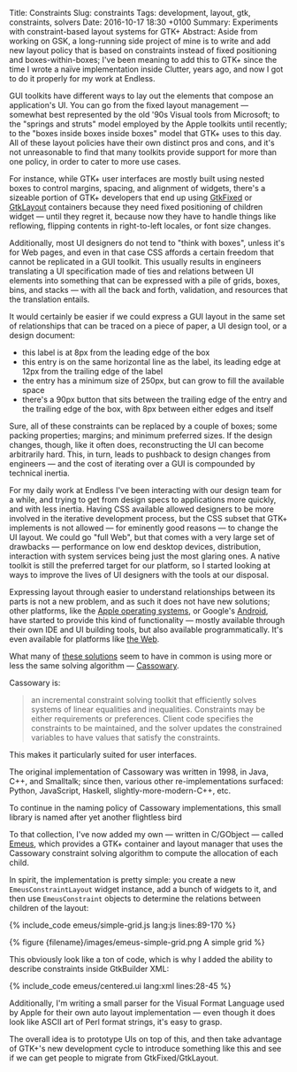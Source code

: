 Title: Constraints
Slug: constraints
Tags: development, layout, gtk, constraints, solvers
Date: 2016-10-17 18:30 +0100
Summary: Experiments with constraint-based layout systems for GTK+
Abstract: Aside from working on GSK, a long-running side project of mine is to write and add new layout policy that is based on constraints instead of fixed positioning and boxes-within-boxes; I've been meaning to add this to GTK+ since the time I wrote a naïve implementation inside Clutter, years ago, and now I got to do it properly for my work at Endless.

GUI toolkits have different ways to lay out the elements that compose an
application's UI. You can go from the fixed layout management — somewhat
best represented by the old '90s Visual tools from Microsoft; to the
"springs and struts" model employed by the Apple toolkits until recently; to
the "boxes inside boxes inside boxes" model that GTK+ uses to this day. All
of these layout policies have their own distinct pros and cons, and it's not
unreasonable to find that many toolkits provide support for more than one
policy, in order to cater to more use cases.

For instance, while GTK+ user interfaces are mostly built using nested boxes
to control margins, spacing, and alignment of widgets, there's a sizeable
portion of GTK+ developers that end up using [GtkFixed][gtk-fixed-api] or
[GtkLayout][gtk-layout-api] containers because they need fixed positioning
of children widget — until they regret it, because now they have to handle
things like reflowing, flipping contents in right-to-left locales, or font
size changes.

Additionally, most UI designers do not tend to "think with boxes", unless
it's for Web pages, and even in that case CSS affords a certain freedom that
cannot be replicated in a GUI toolkit. This usually results in engineers
translating a UI specification made of ties and relations between UI
elements into something that can be expressed with a pile of grids, boxes,
bins, and stacks — with all the back and forth, validation, and resources
that the translation entails.

It would certainly be easier if we could express a GUI layout in the same
set of relationships that can be traced on a piece of paper, a UI design
tool, or a design document:

  - this label is at 8px from the leading edge of the box
  - this entry is on the same horizontal line as the label, its leading
    edge at 12px from the trailing edge of the label
  - the entry has a minimum size of 250px, but can grow to fill the
    available space
  - there's a 90px button that sits between the trailing edge of the
    entry and the trailing edge of the box, with 8px between either
    edges and itself

Sure, all of these constraints can be replaced by a couple of boxes; some
packing properties; margins; and minimum preferred sizes. If the design
changes, though, like it often does, reconstructing the UI can become
arbitrarily hard. This, in turn, leads to pushback to design changes from
engineers — and the cost of iterating over a GUI is compounded by technical
inertia.

For my daily work at Endless I've been interacting with our design team for
a while, and trying to get from design specs to applications more quickly,
and with less inertia. Having CSS available allowed designers to be more
involved in the iterative development process, but the CSS subset that GTK+
implements is not allowed — for eminently good reasons — to change the UI
layout. We could go "full Web", but that comes with a very large set of
drawbacks — performance on low end desktop devices,  distribution,
interaction with system services being just the most glaring ones. A native
toolkit is still the preferred target for our platform, so I started looking
at ways to improve the lives of UI designers with the tools at our disposal.

Expressing layout through easier to understand relationships between its
parts is not a new problem, and as such it does not have new solutions;
other platforms, like the [Apple operating systems][ios-autolayout], or
Google's [Android][android-constraints], have started to provide this kind
of functionality — mostly available through their own IDE and UI building
tools, but also available programmatically. It's even available for
platforms like [the Web][autolayout-js].

What many of [these solutions][overconstrained-web] seem to have in common
is using more or less the same solving algorithm — [Cassowary][cassowary-web].

Cassowary is:

> an incremental constraint solving toolkit that efficiently solves systems
> of linear equalities and inequalities. Constraints may be either
> requirements or preferences. Client code specifies the constraints to be
> maintained, and the solver updates the constrained variables to have
> values that satisfy the constraints.

This makes it particularly suited for user interfaces.

The original implementation of Cassowary was written in 1998, in Java, C++,
and Smalltalk; since then, various other re-implementations surfaced:
Python, JavaScript, Haskell, slightly-more-modern-C++, etc.

<aside>To continue in the naming policy of Cassowary implementations, this
small library is named after yet another flightless bird</aside>

To that collection, I've now added my own — written in C/GObject — called
[Emeus][emeus-gh], which provides a GTK+ container and layout manager that
uses the Cassowary constraint solving algorithm to compute the allocation
of each child.

In spirit, the implementation is pretty simple: you create a new
`EmeusConstraintLayout` widget instance, add a bunch of widgets to it, and
then use `EmeusConstraint` objects to determine the relations between
children of the layout:

{% include_code emeus/simple-grid.js lang:js lines:89-170 %}

{% figure {filename}/images/emeus-simple-grid.png A simple grid %}

This obviously look like a ton of code, which is why I added the ability to
describe constraints inside GtkBuilder XML:

{% include_code emeus/centered.ui lang:xml lines:28-45 %}

Additionally, I'm writing a small parser for the Visual Format Language used
by Apple for their own auto layout implementation — even though it does look
like ASCII art of Perl format strings, it's easy to grasp.

The overall idea is to prototype UIs on top of this, and then take advantage
of GTK+'s new development cycle to introduce something like this and see if
we can get people to migrate from GtkFixed/GtkLayout.

[swing-springlayout]: https://docs.oracle.com/javase/tutorial/uiswing/layout/spring.html
[android-constraints]: https://developer.android.com/training/constraint-layout/index.html
[ios-autolayout]: https://developer.apple.com/library/content/documentation/UserExperience/Conceptual/AutolayoutPG/
[autolayout-js]: http://ijzerenhein.github.io/autolayout.js/
[cassowary-web]: http://constraints.cs.washington.edu/cassowary/
[overconstrained-web]: http://overconstrained.io
[gtk-fixed-api]: https://developer.gnome.org/gtk3/stable/GtkFixed.html
[gtk-layout-api]: https://developer.gnome.org/gtk3/stable/GtkLayout.html
[emeus-wikipedia]: https://en.wikipedia.org/wiki/Eastern_moa
[emeus-gh]: https://github.com/ebassi/emeus
